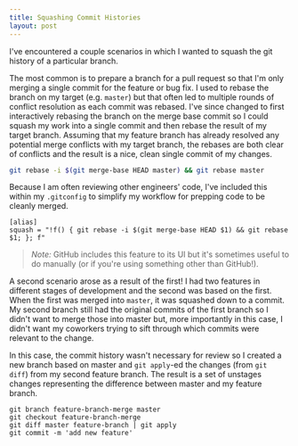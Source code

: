 ```yaml
---
title: Squashing Commit Histories
layout: post
---
```


I've encountered a couple scenarios in which I wanted to squash the git history of a particular
branch.

<!--more-->

The most common is to prepare a branch for a pull request so that I'm only merging a single
commit for the feature or bug fix. I used to rebase the branch on my target (e.g. `master`) but that
often led to multiple rounds of conflict resolution as each commit was rebased. I've since changed
to first interactively rebasing the branch on the merge base commit so I could squash my work into
a single commit and then rebase the result of my target branch. Assuming that my feature branch has
already resolved any potential merge conflicts with my target branch, the rebases are both clear of
conflicts and the result is a nice, clean single commit of my changes.

```bash
git rebase -i $(git merge-base HEAD master) && git rebase master
```

Because I am often reviewing other engineers' code, I've included this within my `.gitconfig` to
simplify my workflow for prepping code to be cleanly merged.

```
[alias]
squash = "!f() { git rebase -i $(git merge-base HEAD $1) && git rebase $1; }; f"
```

> *Note:* GitHub includes this feature to its UI but it's sometimes useful to do manually (or if
> you're using something other than GitHub!).

A second scenario arose as a result of the first! I had two features in different stages of
development and the second was based on the first. When the first was merged into `master`, it was
squashed down to a commit. My second branch still had the original commits of the first branch so I
didn't want to merge those into master but, more importantly in this case, I didn't want my
coworkers trying to sift through which commits were relevant to the change.

In this case, the commit history wasn't necessary for review so I created a new branch based on
master and `git apply`-ed the changes (from `git diff`) from my second feature branch. The result is
a set of unstages changes representing the difference between master and my feature branch.

```
git branch feature-branch-merge master
git checkout feature-branch-merge
git diff master feature-branch | git apply
git commit -m 'add new feature'
```
